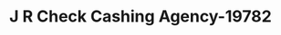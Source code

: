 ---
f_zip-code: 19001
f_state-code: PA
title: J R Check Cashing Agency-19782
f_phone: 215-886-8501
f_city-only: Abington
f_address: 1184 Easton Road Abington
f_location-unique-id: '19782'
slug: j-r-check-cashing-agency-19782
updated-on: '2024-05-30T13:46:58.046Z'
created-on: '2024-05-30T13:36:59.803Z'
published-on: '2024-05-30T13:54:32.469Z'
f_city-state: cms/city/abington-pa.md
f_company: cms/company/j-r-check-cashing-agency.md
f_state: cms/state/pennsylvania.md
layout: '[payday-loan].html'
tags: payday-loan
---